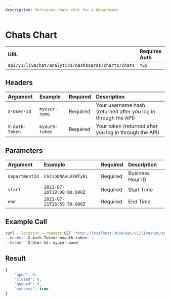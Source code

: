 ```yaml
---
description: Retrieves chats chat for a department
---
```


# Chats Chart

| URL | Requires Auth | HTTP Method |
| :--- | :--- | :--- |
| `api/v1/livechat/analytics/dashboards/charts/chats` | `YES` | `GET` |

## Headers

| Argument | Example | Required | Description |
| :--- | :--- | :--- | :--- |
| `X-User-Id` | `myuser-name` | Required | Your username hash \(returned after you log in through the API\) |
| `X-Auth-Token` | `myauth-token` | Required | Your token \(returned after you log in through the API\) |

##  Parameters

| Argument | Example | Required | Description |
| :--- | :--- | :--- | :--- |
| `departmentId` | `CAJioQNAvLnYWTy8i` | Required | Business Hour ID |
| `start` | `2021-07-20T19:00:00.000Z` | Required | Start Time |
| `end` | `2021-07-21T18:59:59.000Z` | Required | End Time |

## Example Call

```bash
curl --location --request GET 'http://localhost:3000/api/v1/livechat/analytics/dashboards/charts/chats?departmentId=CAJioQNAvLnYWTy8i&start=2021-07-20T19:00:00.000Z&end=2021-07-21T18:59:59.000Z\
--header 'X-Auth-Token: myauth-token' \
--header 'X-User-Id: myuser-name'
```

## Result

```javascript
{
    "open": 0,
    "closed": 0,
    "queued": 0,
    "success": true
}
```

